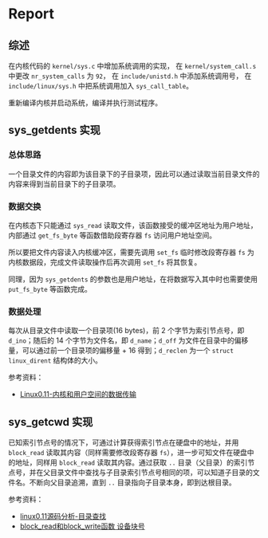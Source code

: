 # Report

## 综述

在内核代码的 ```kernel/sys.c``` 中增加系统调用的实现，
在 ```kernel/system_call.s``` 中更改 ```nr_system_calls``` 为 ```92```，
在 ```include/unistd.h``` 中添加系统调用号，
在 ```include/linux/sys.h``` 中把系统调用加入 ```sys_call_table```。

重新编译内核并启动系统，编译并执行测试程序。

## sys_getdents 实现

### 总体思路

一个目录文件的内容即为该目录下的子目录项，因此可以通过读取当前目录文件的内容来得到当前目录下的子目录项。

### 数据交换

在内核态下只能通过 ```sys_read``` 读取文件，该函数接受的缓冲区地址为用户地址，内部通过 ```get_fs_byte``` 等函数借助段寄存器 ```fs``` 访问用户地址空间。

所以要把文件内容读入内核缓冲区，需要先调用 ```set_fs``` 临时修改段寄存器 ```fs``` 为内核数据段，完成文件读取操作后再次调用 ```set_fs``` 将其恢复。

同理，因为 ```sys_getdents``` 的参数也是用户地址，在将数据写入其中时也需要使用 ```put_fs_byte``` 等函数完成。

### 数据处理

每次从目录文件中读取一个目录项(16 bytes)，前 2 个字节为索引节点号，即 ```d_ino```；随后的 14 个字节为文件名，即 ```d_name```；```d_off``` 为文件在目录中的偏移量，可以通过前一个目录项的偏移量 + 16 得到；```d_reclen``` 为一个 ```struct linux_dirent``` 结构体的大小。

参考资料：

- [Linux0.11-内核和用户空间的数据传输](https://www.elecfans.com/emb/20190402899442.html)

## sys_getcwd 实现

已知索引节点号的情况下，可通过计算获得索引节点在硬盘中的地址，并用 ```block_read``` 读取其内容（同样需要修改段寄存器 ```fs```），进一步可知文件在硬盘中的地址，同样用 ```block_read``` 读取其内容。通过获取 ```..``` 目录（父目录）的索引节点号，并在父目录文件中查找与子目录索引节点号相同的项，可以知道子目录的文件名。不断向父目录追溯，直到 ```..``` 目录指向子目录本身，即到达根目录。

参考资料：
- [linux0.11源码分析-目录查找](https://juejin.cn/post/69148310594777579661)
- [block_read和block_write函数 设备块号](https://blog.csdn.net/yu704645129/article/details/50462808)